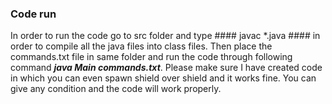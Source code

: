 ### Code run 
In order to run the code go to src folder and type #### javac *.java #### in order to compile all the java files into class files. Then place the commands.txt file in same folder and run the code through following command ***java Main commands.txt***. 
Please make sure I have created code in which you can even spawn shield over shield and it works fine. You can give any condition and the code will work properly.
